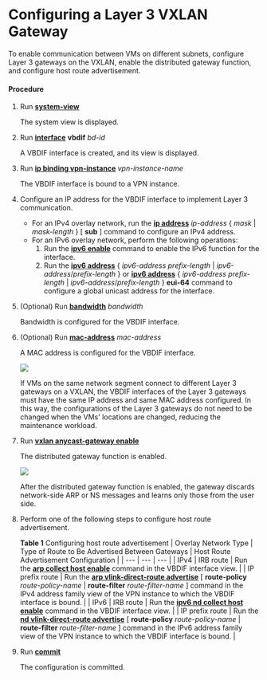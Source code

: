 Configuring a Layer 3 VXLAN Gateway
===================================

To enable communication between VMs on different subnets, configure Layer 3 gateways on the VXLAN, enable the distributed gateway function, and configure host route advertisement.

#### Procedure

1. Run [**system-view**](cmdqueryname=system-view)
   
   
   
   The system view is displayed.
2. Run [**interface**](cmdqueryname=interface) **vbdif** *bd-id*
   
   
   
   A VBDIF interface is created, and its view is displayed.
3. Run [**ip binding vpn-instance**](cmdqueryname=ip+binding+vpn-instance) *vpn-instance-name*
   
   
   
   The VBDIF interface is bound to a VPN instance.
4. Configure an IP address for the VBDIF interface to implement Layer 3 communication.
   * For an IPv4 overlay network, run the [**ip address**](cmdqueryname=ip+address) *ip-address* { *mask* | *mask-length* } [ **sub** ] command to configure an IPv4 address.
   * For an IPv6 overlay network, perform the following operations:
     1. Run the [**ipv6 enable**](cmdqueryname=ipv6+enable) command to enable the IPv6 function for the interface.
     2. Run the [**ipv6 address**](cmdqueryname=ipv6+address) { *ipv6-address* *prefix-length* | *ipv6-address*/*prefix-length* } or [**ipv6 address**](cmdqueryname=ipv6+address) { *ipv6-address* *prefix-length* | *ipv6-address*/*prefix-length* } **eui-64** command to configure a global unicast address for the interface.
5. (Optional) Run [**bandwidth**](cmdqueryname=bandwidth) *bandwidth*
   
   
   
   Bandwidth is configured for the VBDIF interface.
6. (Optional) Run [**mac-address**](cmdqueryname=mac-address) *mac-address*
   
   
   
   A MAC address is configured for the VBDIF interface.
   
   
   
   ![](../../../../public_sys-resources/note_3.0-en-us.png) 
   
   If VMs on the same network segment connect to different Layer 3 gateways on a VXLAN, the VBDIF interfaces of the Layer 3 gateways must have the same IP address and same MAC address configured. In this way, the configurations of the Layer 3 gateways do not need to be changed when the VMs' locations are changed, reducing the maintenance workload.
7. Run [**vxlan anycast-gateway enable**](cmdqueryname=vxlan+anycast-gateway+enable)
   
   
   
   The distributed gateway function is enabled.
   
   
   
   ![](../../../../public_sys-resources/note_3.0-en-us.png) 
   
   After the distributed gateway function is enabled, the gateway discards network-side ARP or NS messages and learns only those from the user side.
8. Perform one of the following steps to configure host route advertisement.
   
   
   
   **Table 1** Configuring host route advertisement
   | Overlay Network Type | Type of Route to Be Advertised Between Gateways | Host Route Advertisement Configuration |
   | --- | --- | --- |
   | IPv4 | IRB route | Run the [**arp collect host enable**](cmdqueryname=arp+collect+host+enable) command in the VBDIF interface view. |
   | IP prefix route | Run the [**arp vlink-direct-route advertise**](cmdqueryname=arp+vlink-direct-route+advertise) [ **route-policy** *route-policy-name* | **route-filter** *route-filter-name* ] command in the IPv4 address family view of the VPN instance to which the VBDIF interface is bound. |
   | IPv6 | IRB route | Run the [**ipv6 nd collect host enable**](cmdqueryname=ipv6+nd+collect+host+enable) command in the VBDIF interface view. |
   | IP prefix route | Run the [**nd vlink-direct-route advertise**](cmdqueryname=nd+vlink-direct-route+advertise) [ **route-policy** *route-policy-name* | **route-filter** *route-filter-name* ] command in the IPv6 address family view of the VPN instance to which the VBDIF interface is bound. |
9. Run [**commit**](cmdqueryname=commit)
   
   
   
   The configuration is committed.